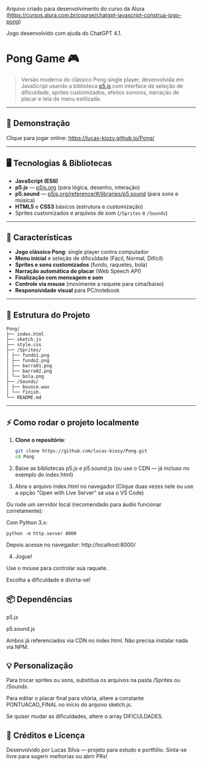 Arquivo criado para desenvolvimento do curso da Alura (https://cursos.alura.com.br/course/chatgpt-javascript-construa-jogo-pong)

Jogo desenvolvido com ajuda do ChatGPT 4.1.

# Pong Game 🎮

> Versão moderna do clássico Pong single player, desenvolvida em JavaScript usando a biblioteca [p5.js](https://p5js.org/) com interface de seleção de dificuldade, sprites customizados, efeitos sonoros, narração de placar e tela de menu estilizada.

---

## 🚀 Demonstração

Clique para jogar online: https://lucas-kiozy.github.io/Pong/


---

## 🖥️ Tecnologias & Bibliotecas

- **JavaScript (ES6)**
- **p5.js** — [p5js.org](https://p5js.org/) (para lógica, desenho, interação)
- **p5.sound** — [p5js.org/reference/#/libraries/p5.sound](https://p5js.org/reference/#/libraries/p5.sound) (para sons e música)
- **HTML5** e **CSS3** básicos (estrutura e customização)
- Sprites customizados e arquivos de som (`/Sprites` e `/Sounds`)

---

## 🎨 Características

- **Jogo clássico Pong**: single player contra computador
- **Menu inicial** e seleção de dificuldade (Fácil, Normal, Difícil)
- **Sprites e sons customizados** (fundo, raquetes, bola)
- **Narração automática do placar** (Web Speech API)
- **Finalização com mensagem e som**
- **Controle via mouse** (movimente a raquete para cima/baixo)
- **Responsividade visual** para PC/notebook

---

## 📁 Estrutura do Projeto

```text
Pong/
├── index.html
├── sketch.js
├── style.css
├── /Sprites/
│ ├── fundo1.png
│ ├── fundo2.png
│ ├── barra01.png
│ ├── barra02.png
│ └── bola.png
├── /Sounds/
│ ├── bounce.wav
│ └── finish.
└── README.md
```
---

## ⚡ Como rodar o projeto localmente

1. **Clone o repositório**:
   ```bash
   git clone https://github.com/lucas-kiozy/Pong.git
   cd Pong
   
2. Baixe as bibliotecas p5.js e p5.sound.js (ou use o CDN — já incluso no exemplo do index.html)

3. Abra o arquivo index.html no navegador
(Clique duas vezes nele ou use a opção "Open with Live Server" se usa o VS Code)

Ou rode um servidor local (recomendado para áudio funcionar corretamente):

Com Python 3.x:
```text
python -m http.server 8000
```

Depois acesse no navegador: http://localhost:8000/


4. Jogue!

  Use o mouse para controlar sua raquete.
  
  Escolha a dificuldade e divirta-se!

## 📦 Dependências

p5.js

p5.sound.js

Ambos já referenciados via CDN no index.html. Não precisa instalar nada via NPM.

## 💡 Personalização
Para trocar sprites ou sons, substitua os arquivos na pasta /Sprites ou /Sounds.

Para editar o placar final para vitória, altere a constante PONTUACAO_FINAL no início do arquivo sketch.js.

Se quiser mudar as dificuldades, altere o array DIFICULDADES.

## 📝 Créditos e Licença
Desenvolvido por Lucas Silva — projeto para estudo e portfólio.
Sinta-se livre para sugerir melhorias ou abrir PRs!
